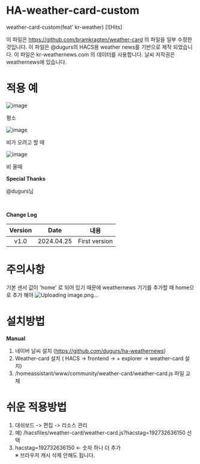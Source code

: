 # HA-weather-card-custom
weather-card-custom(feat' kr-weather) [![Hits]

이 파일은 https://github.com/bramkragten/weather-card 의 파일을 일부 수정한 것입니다.
이 파일은 @dugurs의 HACS용 weather news를 기반으로 제작 되었습니다.
이 파일은 kr-weathernews.com 의 데이터를 사용합니다. 날씨 저작권은 weathernews에 있습니다.


# 적용 예

![image](https://github.com/plplaaa2/HA-weather-card-custom/assets/124797654/17ff189d-5a7e-4c97-8838-1cdc1886e2ac)

 평소

![image](https://github.com/plplaaa2/HA-weather-card-custom/assets/124797654/62c5b8c0-efb1-46ce-98d1-e4aba81b76a4)

비가 오려고 할 때

![image](https://github.com/plplaaa2/HA-weather-card-custom/assets/124797654/ba486511-69c9-4576-8465-4f42550ed77b)

비 올때


**Special Thanks**

@dugurs님

<br>

**Change Log**

| Version | Date        | 내용              |
| :-----: | :---------: | --------------------------------------------------------------------------------------- |
| v1.0  | 2024.04.25  | First version  |

# 주의사항

기본 센서 값이 'home' 로 되어 있기 때문에 weathernews 기기를 추가할 때 home으로 추가 해야 
![Uploading image.png…]()


# 설치방법

**Manual**

1. 네이버 날씨 설치 (https://github.com/dugurs/ha-weathernews)
2. Weather-card 설치 ( HACS -> frontend -> + explorer -> weather-card 설치)
3. /homeassistant/www/community/weather-card/weather-card.js 파일 교체


# 쉬운 적용방법

1. 대쉬보드 -> 편집 -> 리소스 관리
2. 예) /hacsfiles/weather-card/weather-card.js?hacstag=192732636150 선택
3. hacstag=192732636150 <- 숫자 하나 더 추가
<br>※ 브라우저 캐시 삭제 안해도 됩니다.





